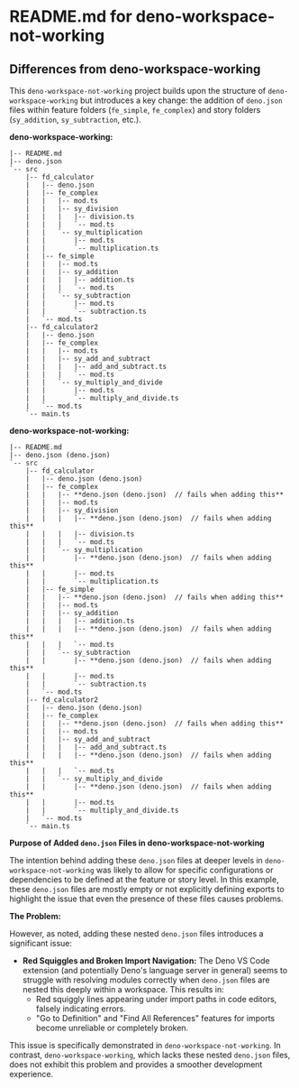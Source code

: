 # README.md for deno-workspace-not-working

## Differences from deno-workspace-working

This `deno-workspace-not-working` project builds upon the structure of `deno-workspace-working` but introduces a key change: the addition of `deno.json` files within feature folders (`fe_simple`, `fe_complex`) and story folders (`sy_addition`, `sy_subtraction`, etc.).

**deno-workspace-working:**

```tree
|-- README.md
|-- deno.json
`-- src
    |-- fd_calculator
    |   |-- deno.json
    |   |-- fe_complex
    |   |   |-- mod.ts
    |   |   |-- sy_division
    |   |   |   |-- division.ts
    |   |   |   `-- mod.ts
    |   |   `-- sy_multiplication
    |   |       |-- mod.ts
    |   |       `-- multiplication.ts
    |   |-- fe_simple
    |   |   |-- mod.ts
    |   |   |-- sy_addition
    |   |   |   |-- addition.ts
    |   |   |   `-- mod.ts
    |   |   `-- sy_subtraction
    |   |       |-- mod.ts
    |   |       `-- subtraction.ts
    |   `-- mod.ts
    |-- fd_calculator2
    |   |-- deno.json
    |   |-- fe_complex
    |   |   |-- mod.ts
    |   |   |-- sy_add_and_subtract
    |   |   |   |-- add_and_subtract.ts
    |   |   |   `-- mod.ts
    |   |   `-- sy_multiply_and_divide
    |   |       |-- mod.ts
    |   |       `-- multiply_and_divide.ts
    |   `-- mod.ts
    `-- main.ts
```

**deno-workspace-not-working:**

```tree
|-- README.md
|-- deno.json (deno.json)
`-- src
    |-- fd_calculator
    |   |-- deno.json (deno.json)
    |   |-- fe_complex
    |   |   |-- **deno.json (deno.json)  // fails when adding this**
    |   |   |-- mod.ts
    |   |   |-- sy_division
    |   |   |   |-- **deno.json (deno.json)  // fails when adding this**
    |   |   |   |-- division.ts
    |   |   |   `-- mod.ts
    |   |   `-- sy_multiplication
    |   |       |-- **deno.json (deno.json)  // fails when adding this**
    |   |       |-- mod.ts
    |   |       `-- multiplication.ts
    |   |-- fe_simple
    |   |   |-- **deno.json (deno.json)  // fails when adding this**
    |   |   |-- mod.ts
    |   |   |-- sy_addition
    |   |   |   |-- addition.ts
    |   |   |   |-- **deno.json (deno.json)  // fails when adding this**
    |   |   |   `-- mod.ts
    |   |   `-- sy_subtraction
    |   |       |-- **deno.json (deno.json)  // fails when adding this**
    |   |       |-- mod.ts
    |   |       `-- subtraction.ts
    |   `-- mod.ts
    |-- fd_calculator2
    |   |-- deno.json (deno.json)
    |   |-- fe_complex
    |   |   |-- **deno.json (deno.json)  // fails when adding this**
    |   |   |-- mod.ts
    |   |   |-- sy_add_and_subtract
    |   |   |   |-- add_and_subtract.ts
    |   |   |   |-- **deno.json (deno.json)  // fails when adding this**
    |   |   |   `-- mod.ts
    |   |   `-- sy_multiply_and_divide
    |   |       |-- **deno.json (deno.json)  // fails when adding this**
    |   |       |-- mod.ts
    |   |       `-- multiply_and_divide.ts
    |   `-- mod.ts
    `-- main.ts
```

**Purpose of Added `deno.json` Files in deno-workspace-not-working**

The intention behind adding these `deno.json` files at deeper levels in `deno-workspace-not-working` was likely to allow for specific configurations or dependencies to be defined at the feature or story level.  In this example, these `deno.json` files are mostly empty or not explicitly defining exports to highlight the issue that even the presence of these files causes problems.

**The Problem:**

However, as noted, adding these nested `deno.json` files introduces a significant issue:

- **Red Squiggles and Broken Import Navigation:**  The Deno VS Code extension (and potentially Deno's language server in general) seems to struggle with resolving modules correctly when `deno.json` files are nested this deeply within a workspace. This results in:
  - Red squiggly lines appearing under import paths in code editors, falsely indicating errors.
  - "Go to Definition" and "Find All References" features for imports become unreliable or completely broken.

This issue is specifically demonstrated in `deno-workspace-not-working`. In contrast, `deno-workspace-working`, which lacks these nested `deno.json` files, does not exhibit this problem and provides a smoother development experience.
